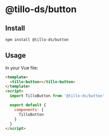 # @tillo-ds/button

## Install

```bash
npm install @tillo-ds/button
```

## Usage

In your Vue file:

```html
<template>
  <tillo-button></tillo-button>
</template>
<script>
  import TilloButton from '@tillo-ds/button'

  export default {
    components: {
      TilloButton
    }
  }
</script>
```

